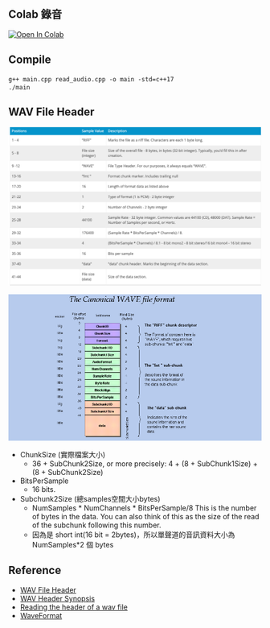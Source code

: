 
## Colab 錄音
[![Open In Colab](https://colab.research.google.com/assets/colab-badge.svg)](https://colab.research.google.com/github/1010code/onnxruntime-wav2vec/blob/main/colab_audio_record.ipynb)


## Compile

```
g++ main.cpp read_audio.cpp -o main -std=c++17
./main
```

## WAV File Header

![](./screenshot/img1.png)

![](./screenshot/img2.png)

- ChunkSize (實際檔案大小)
    - 36 + SubChunk2Size, or more precisely:
      4 + (8 + SubChunk1Size) + (8 + SubChunk2Size)
- BitsPerSample
    - 16 bits.
- Subchunk2Size (總samples空間大小bytes)
    - NumSamples * NumChannels * BitsPerSample/8
      This is the number of bytes in the data.
      You can also think of this as the size
      of the read of the subchunk following this number.
    - 因為是 short int(16 bit = 2bytes)，所以單聲道的音訊資料大小為 NumSamples*2 個 bytes

## Reference
- [WAV File Header](https://docs.fileformat.com/audio/wav/)
- [WAV Header Synopsis](https://isip.piconepress.com/projects/speech/software/tutorials/production/fundamentals/v1.0/section_02/s02_01_p05.html)
- [Reading the header of a wav file](https://onestepcode.com/read-wav-header/)
- [WaveFormat]()